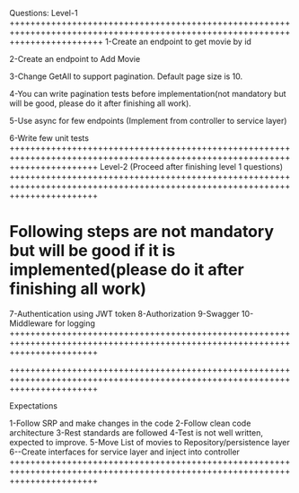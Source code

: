Questions:
Level-1
++++++++++++++++++++++++++++++++++++++++++++++++++++++++++++++++++++++++++++++++++++++++++++++++++++++++++++++++++++++++++++++
1-Create an endpoint to get movie by id

 2-Create an endpoint to Add Movie

 3-Change GetAll to support pagination. Default page size is 10.

 4-You can write pagination tests before implementation(not mandatory but will be good, please do it after finishing all work).

 5-Use async for few endpoints (Implement from controller to service layer)

 6-Write few unit tests
+++++++++++++++++++++++++++++++++++++++++++++++++++++++++++++++++++++++++++++++++++++++++++++++++++++++++++++++++++++++++++++
Level-2 (Proceed after finishing level 1 questions)
+++++++++++++++++++++++++++++++++++++++++++++++++++++++++++++++++++++++++++++++++++++++++++++++++++++++++++++++++++++++++++++

 Following steps are not mandatory but will be good if it is implemented(please do it after finishing all work)
==============================================================================================================

7-Authentication using JWT token
8-Authorization
9-Swagger
10-Middleware for logging
+++++++++++++++++++++++++++++++++++++++++++++++++++++++++++++++++++++++++++++++++++++++++++++++++++++++++++++++++++++++++++++

+++++++++++++++++++++++++++++++++++++++++++++++++++++++++++++++++++++++++++++++++++++++++++++++++++++++++++++++++++++++++++++

 Expectations

1-Follow SRP and make changes in the code
2-Follow clean code architecture
3-Rest standards are followed
4-Test is not well written, expected to improve.
5-Move List of movies to Repository/persistence layer
6--Create interfaces for service layer and inject into controller
+++++++++++++++++++++++++++++++++++++++++++++++++++++++++++++++++++++++++++++++++++++++++++++++++++++++++++++++++++++++++++++

